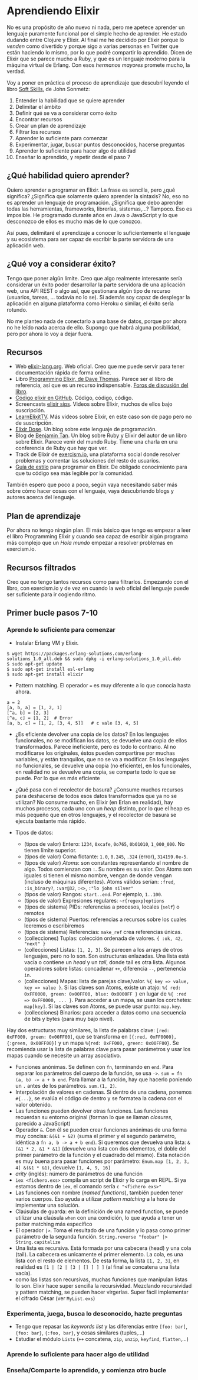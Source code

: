 # Aprendiendo Elixir

No es una propósito de año nuevo ni nada, pero me apetece aprender un lenguaje puramente funcional por el simple hecho de aprender. He estado dudando entre Clojure y Elixir. Al final me he decidido por Elixir porque lo *venden* como divertido y porque sigo a varias personas en Twitter que están haciendo lo mismo, por lo que podré compartir lo aprendido. Dicen de Elixir que se parece mucho a Ruby, y que es un lenguaje moderno para la máquina virtual de Erlang. Con esos *hermanos mayores* promete mucho, la verdad.

Voy a poner en práctica el proceso de aprendizaje que descubrí leyendo el libro [Soft Skills], de John Sonmetz:

1. Entender la habilidad que se quiere aprender
2. Delimitar el ámbito
3. Definir qué se va a considerar como éxito
4. Encontrar recursos
5. Crear un plan de aprendizaje
6. Filtrar los recursos
7. Aprender lo suficiente para comenzar
8. Experimentar, jugar, buscar puntos desconocidos, hacerse preguntas
9. Aprender lo suficiente para hacer algo de utilidad
10. Enseñar lo aprendido, y repetir desde el paso 7

## ¿Qué habilidad quiero aprender?

Quiero aprender a programar en Elixir. La frase es sencilla, pero ¿qué significa? ¿Significa que solamente quiero aprender la sintaxis? No, eso no es aprender un lenguaje de programación. ¿Significa que debo aprender todas las herramientas, frameworks, librerías, sistemas,...? Tampoco. Eso es imposible. He programado durante años en Java o JavaScript y lo que desconozco de ellos es mucho más de lo que conozco.

Así pues, delimitaré el aprendizaje a conocer lo suficientemente el lenguaje y su ecosistema para ser capaz de escribir la parte servidora de una aplicación web.

## ¿Qué voy a considerar éxito?

Tengo que poner algún límite. Creo que algo realmente interesante sería considerar un éxito poder desarrollar la parte servidora de una aplicación web, una API REST o algo así, que gestionara algún tipo de recurso (usuarios, tareas, ... todavía no lo se). Si además soy capaz de desplegar la aplicación en alguna plataforma como Heroku o similar, el éxito sería rotundo. 

No me planteo nada de conectarlo a una base de datos, porque por ahora no he leído nada acerca de ello. Supongo que habrá alguna posibilidad, pero por ahora lo voy a dejar fuera.

## Recursos

- Web [elixir-lang.org]. Web oficial. Creo que me puede servir para tener documentación rápida de forma online.
- Libro [Programming Elixir, de Dave Thomas]. Parece ser el libro de referencia, así que es un recurso indispensable. [Foros de discusión del libro].
- [Código elixir en GitHub]. Código, código, código. 
- Screencasts [elixir sips]. Videos sobre Elixir, muchos de ellos bajo suscripción.
- [LearnElixitTV]. Más videos sobre Elixir, en este caso son de pago pero no de suscripción.
- [Elixir Dose]. Un blog sobre este lenguaje de programación.
- Blog de [Benjamin Tan]. Un blog sobre Ruby y Elixir del autor de un libro sobre Elixir. Parece venir del mundo Ruby. Tiene una charla en una conferencia de Ruby que hay que ver.
- Track de Elixir de [exercism.io], una plataforma social donde resolver problemas y comentar las soluciones del resto de usuarios.
- [Guía de estilo] para programar en Elixir. De obligado conocimiento para que tu código sea más legible por la comunidad.

También espero que poco a poco, según vaya necesitando saber más sobre cómo hacer cosas con el lenguaje, vaya descubriendo blogs y autores acerca del lenguaje.

## Plan de aprendizaje

Por ahora no tengo ningún plan. El más básico que tengo es empezar a leer el libro Programming Elixir y cuando sea capaz de escribir algún programa más complejo que un *Hola mundo* empezar a resolver problemas en exercism.io.

## Recursos filtrados

Creo que no tengo tantos recursos como para filtrarlos. Empezando con el libro, con exercism.io y de vez en cuando la web oficial del lenguaje puede ser suficiente para ir cogiendo ritmo.

## Primer bucle pasos 7-10

### Aprende lo suficiente para comenzar

- Instalar Erlang VM y Elixir.

```
$ wget https://packages.erlang-solutions.com/erlang-solutions_1.0_all.deb && sudo dpkg -i erlang-solutions_1.0_all.deb
$ sudo apt-get update
$ sudo apt-get install esl-erlang
$ sudo apt-get install elixir
```

- Pattern matching. El operador `=` es muy diferente a lo que conocía hasta ahora.

```
a = 2
[a, b, a] = [1, 2, 1]
[^a, b] = [2, 3]
[^a, c] = [1, 2]  # Error
[a, b, c] = [1, 2, [3, 4, 5]]   # c vale [3, 4, 5]
```

- ¿Es eficiente devolver una copia de los datos? En los lenguajes funcionales, no se modifican los datos, se devuelve una copia de ellos transformados. Parece ineficiente, pero es todo lo contrario. Al no modificarse los originales, éstos pueden compartirse por muchas variables, y están tranquilos, que no se va a modificar. En los lenguajes no funcionales, se devuelve una copia (no eficiente), en los funcionales, en realidad no se devuelve una copia, se comparte todo lo que se puede. Por lo que es más eficiente
- ¿Qué pasa con el recolector de basura? ¿Consume muchos recursos para deshacerse de todos esos datos transformados que ya no se utilizan? No consume mucho, en Elixir (en Erlan en realidad), hay muchos procesos, cada uno con un *heap* distinto, por lo que el heap es más pequeño que en otros lenguajes, y el recolector de basura se ejecuta bastante más rápido.
- Tipos de datos:

  - (tipos de valor) Entero: `1234`, `0xcafe`, `0o765`, `0b01010`, `1_000_000`. No tienen límite superior.
  - (tipos de valor) Coma flotante: `1.0`, `0.245`, `.324` (error), `314159.0e-5`.
  - (tipos de valor) *Atoms*: son constantes representando el nombre de algo. Todos comienzan con `:`. Su nombre es su valor. Dos Atoms son iguales si tienen el mismo nombre, vengan de donde vengan (incluso de máquinas diferentes). Atoms válidos serían: `:fred`, `:is_binary?`, `:var@32`, `:<>`, `:"lo john silver"`
  - (tipos de valor) Rangos: `start..end`. Por ejemplo, `1..100`.
  - (tipos de valor) Expresiones regulares: `~r{regexp}options`
  - (tipos de sistema) PIDs: referencias a procesos, locales (`self`) o remotos
  - (tipos de sistema) Puertos: referencias a recursos sobre los cuales leeremos o escribiremos
  - (tipos de sistema) Referencias: `make_ref` crea referencias únicas.
  - (collecciones) Tuplas: colección ordenada de valores. `{ :ok, 42, "next" }`
  - (collecciones) Listas: `[1, 2, 3]`. Se parecen a los arrays de otros lenguajes, pero no lo son. Son estructuras enlazadas. Una lista está vacía o contiene un *head* y un *tail*, donde tail es otra lista. Algunos operadores sobre listas: concadenar `++`, diferencia `--`, pertenencia `in`.
  - (collecciones) Mapas: lista de parejas clave/valor. `%{ key => value, key => value }`. Si las claves son Atoms, existe un atajo: `%{ red: 0xFF0000, green: 0x00FF00, blue: 0x0000FF }` en lugar de `%{ :red => 0xFF0000, ... }`. Para acceder a un mapa, se usan los corchetes: `map[key]`. Si las claves son Atoms, se puede usar punto: `map.key`.
  - (collecciones) Binarios: para acceder a datos como una secuencia de bits y bytes (para muy bajo nivel).

Hay dos estructuras muy similares, la lista de palabras clave: `[red: 0xFF000, green: 0x00FF00]`, que se transforma en `[{:red, 0xFF0000}, {:green, 0x00FF00}]` y un mapa `%{red: 0xFF000, green: 0x00FF00}`. Se recomienda usar la lista de palabras clave para pasar parámetros y usar los mapas cuando se necesite un array asociativo.

- Funciones anónimas. Se definen con `fn`, terminando en `end`. Para separar los parámetros del cuerpo de la función, se usa `->`. `sum = fn (a, b) -> a + b end`. Para llamar a la función, hay que hacerlo poniendo un `.` antes de los parámetros. `sum.(1, 2)`.
- Interpolación de valores en cadenas. Si dentro de una cadena, ponemos `#{...}`, se evalúa el código de dentro y se formatea la cadena con el valor obtenido.
- Las funciones pueden devolver otras funciones. Las funciones recuerdan su entorno original (forman lo que se llaman *closures*, parecido a JavaScript)
- Operador `&`. Con él se pueden crear funciones anónimas de una forma muy concisa: `&(&1 + &2)` (suma el primer y el segundo paràmetro, idéntica a `fn a, b -> a + b end`). Si queremos que devuelva una lista: `&[&1 * 2, &1 * &1]` (devuelve una lista con dos elementos, el doble del primer parámetro de la función y el cuadrado del mismo). Esta notación es muy buena para pasar funciones por parámetro: `Enum.map [1, 2, 3, 4] &(&1 * &1)`, devuelve `[1, 4, 9, 16]`
- *arity* (inglés): número de parámetros de una función
- `iex <fichero.exs>` compila un script de Elixir y lo carga en REPL. Si ya estamos dentro de `iex`, el comando sería `c "<fichero exs>"`
- Las funciones con nombre (*named functions*), también pueden tener varios cuerpos. Eso ayuda a utilizar *pattern matching* a la hora de implementar una solución.
- Claúsulas de guarda: en la definición de una named function, se puede utilizar una claúsula `when` con una condición, lo que ayuda a tener un patter matching más específico
- El operador `|>`. Toma el resultado de una función y lo pasa como primer parámetro de la segunda función. `String.reverse "foobar" |> String.capitalize`
- Una lista es recursiva. Está formada por una cabecera (head) y una cola (tail). La cabecera es unicamente el primer elemento. La cola, es una lista con el resto de elementos. De esta forma, la lista `[1, 2, 3]`, en realidad es `[1 | [2 | [3 | [] ] ] ]` (al final se concatena una lista vacía).
- como las listas son recursivas, muchas funciones que manipulan listas lo son. Elixir hace super sencilla la recursividad. Mezclando recursividad y pattern matching, se pueden hacer virgerías. Super fácil implementar el cifrado César (ver `MyList.exs`)


### Experimenta, juega, busca lo desconocido, hazte preguntas

- Tengo que repasar las *keywords list* y las diferencias entre `[foo: bar]`, `{foo: bar}`, `{:foo, bar}`, y cosas similares (tuples,...)
- Estudiar el módulo `Lists` (`++` concatena, `zip`, `unzip`, `keyfind`, `flatten`,...)

### Aprende lo suficiente para hacer algo de utilidad

### Enseña/Comparte lo aprendido, y comienza otro bucle












[Soft Skills]: http://rchavarria.github.io/blog/2015/11/08/soft-skills/
[elixir-lang.org]: http://elixir-lang.org/
[Programming Elixir, de Dave Thomas]: https://pragprog.com/book/elixir/programming-elixir
[Foros de discusión del libro]: https://forums.pragprog.com/forums/322
[Código elixir en GitHub]: https://github.com/elixir-lang/elixir
[elixir sips]: http://elixirsips.com/
[LearnElixitTV]: https://www.learnelixir.tv/episodes
[Elixir Dose]: http://elixirdose.com/
[Benjamin Tan]: http://benjamintan.io/blog/
[exercism.io]: http://exercism.io/languages/elixir
[Guía de estilo]: https://github.com/niftyn8/elixir_style_guide

